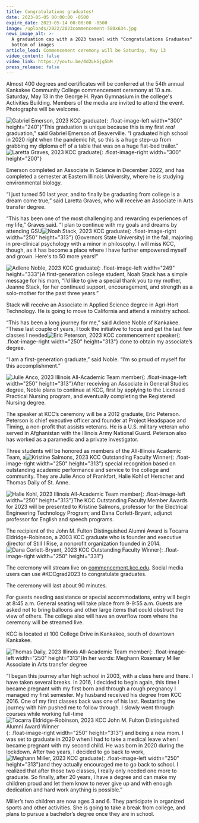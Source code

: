 ```yaml
---
title: Congratulations graduates!
date: 2023-05-05 00:00:00 -0500
expire_date: 2023-05-14 00:00:00 -0500
image: /uploads/2022/2023commencement-580x634.jpg
news_image_alt: >-
  A graduation cap with a 2023 tassel with "Congratulations Graduates" text on
  bottom of images
article_lead: Commencement ceremony will be Saturday, May 13
video_content: false
video_link: https://youtu.be/4d2LkGjg5bM
press_release: false
---
```

Almost 400 degrees and certificates will be conferred at the 54th annual Kankakee Community College commencement ceremony at 10 a.m. Saturday, May 13 in the George H. Ryan Gymnasium in the college's Activities Building. Members of the media are invited to attend the event. Photographs will be welcome.

![Gabriel Emerson, 2023 KCC graduate](/uploads/2022/gabriel-emerson300x240.jpg "Gabriel Emerson, 2023 KCC graduate"){: .float-image-left width="300" height="240"}“This graduation is unique because this is my first *real* graduation,” said Gabriel Emerson of Beaverville. “I graduated high school in 2020 right when the pandemic hit, so this is a huge step-up from grabbing my diploma off of a table that was on a huge flat-bed trailer.”![Laretta Graves, 2023 KCC graduate](/uploads/2022/laretta-graves300x200.jpg "Laretta Graves, 2023 KCC graduate"){: .float-image-right width="300" height="200"}

Emerson completed an Associate in Science in December 2022, and has completed a semester at Eastern Illinois University, where he is studying environmental biology.

“I just turned 50 last year, and to finally be graduating from college is a dream come true,” said Laretta Graves, who will receive an Associate in Arts transfer degree.

“This has been one of the most challenging and rewarding experiences of my life,” Graves said. “I plan to continue with my goals and dreams by attending GSU![Noah Stack, 2023 KCC graduate](/uploads/2022/noah-stack250x313.jpg "Noah Stack, 2023 KCC graduate"){: .float-image-right width="250" height="313"} (Governors State University) in the fall, majoring in pre-clinical psychology with a minor in philosophy. I will miss KCC, though, as it has become a place where I have further empowered myself and grown. Here's to 50 more years!”

![Adlene Noble, 2023 KCC graduate](/uploads/2022/adlene-noble250x333.jpg "Adlene Noble, 2023 KCC graduate"){: .float-image-left width="249" height="333"}A first-generation college student, Noah Stack has a simple message for his mom, “I’d like to give a special thank you to my mother, Jeanne Stack, for her continued support, encouragement, and strength as a solo-mother for the past three years.”

Stack will receive an Associate in Applied Science degree in Agri-Hort Technology. He is going to move to California and attend a ministry school.

“This has been a long journey for me,” said Adlene Noble of Kankakee. “These last couple of years, I took the initiative to focus and get the last few classes I needed![Eric Peterson, 2023 KCC commencement speaker](/uploads/2022/eric-peterson-grad-speaker-2023-250x313.jpg "Eric Peterson, 2023 KCC commencement speaker"){: .float-image-right width="250" height="313"} done to obtain my associate’s degree.

“I am a first-generation graduate,” said Noble. “I’m so proud of myself for this accomplishment.”

![Julie Anco, 2023 Illinois All-Academic Team member](/uploads/2022/julie-anco250x313.jpg "Julie Anco, 2023 Illinois All-Academic Team member"){: .float-image-left width="250" height="313"}After receiving an Associate in General Studies degree, Noble plans to continue at KCC, first by applying to the Licensed Practical Nursing program, and eventually completing the Registered Nursing degree.

The speaker at KCC’s ceremony will be a 2012 graduate, Eric Peterson. Peterson is chief executive officer and founder at Project Headspace and Timing, a non-profit that assists veterans. He is a U.S. military veteran who served in Afghanistan with the Illinois Army National Guard. Peterson also has worked as a paramedic and a private investigator.

Three students will be honored as members of the All-Illinois Academic Team, a![Kristine Salmons, 2023 KCC Outstanding Faculty Winner](/uploads/2022/kristine-salmons250x313-1.jpg "Kristine Salmons, 2023 KCC Outstanding Faculty Winner"){: .float-image-right width="250" height="313"} special recognition based on outstanding academic performance and service to the college and community. They are Julie Anco of Frankfort, Halie Kohl of Herscher and Thomas Daily of St. Anne.

![Halie Kohl, 2023 Illinois All-Academic Team member](/uploads/2022/halie-kohl250x313.jpg "Halie Kohl, 2023 Illinois All-Academic Team member"){: .float-image-left width="250" height="313"}The KCC Outstanding Faculty Member Awards for 2023 will be presented to Kristine Salmons, professor for the Electrical Engineering Technology Program; and Dana Corlett-Bryant, adjunct professor for English and speech programs.

The recipient of the John M. Fulton Distinguished Alumni Award is Tocarra Eldridge-Robinson, a 2003 KCC graduate who is founder and executive director of Still I Rise, a nonprofit organization founded in 2014.![Dana Corlett-Bryant, 2023 KCC Outstanding Faculty Winner](/uploads/2022/dana-corlett-bryant250x331.jpg "Dana Corlett-Bryant, 2023 KCC Outstanding Faculty Winner"){: .float-image-right width="250" height="331"}

The ceremony will stream live on [commencement.kcc.edu](https://commencement.kcc.edu/). Social media users can use \#KCCgrad2023 to congratulate graduates.

The ceremony will last about 90 minutes.

For guests needing assistance or special accommodations, entry will begin at 8:45 a.m. General seating will take place from 9-9:55 a.m. Guests are asked not to bring balloons and other large items that could obstruct the view of others. The college also will have an overflow room where the ceremony will be streamed live.

KCC is located at 100 College Drive in Kankakee, south of downtown Kankakee.

![Thomas Daily, 2023 Illinois All-Academic Team member](/uploads/2022/thomas-daily250x313.jpg "Thomas Daily, 2023 Illinois All-Academic Team member"){: .float-image-left width="250" height="313"}In her words: Meghann Rosemary Miller<br>Associate in Arts transfer degree

“I began this journey after high school in 2003, with a class here and there. I have taken several breaks. In 2016, I decided to begin again, this time I became pregnant with my first born and through a rough pregnancy I managed my first semester. My husband received his degree from KCC 2016. One of my first classes back was one of his last. Restarting the journey with him pushed me to follow through. I slowly went through courses while working full-time![Tocarra Eldridge-Robinson, 2023 KCC John M. Fulton Distinguished Alumni Award Winner](/uploads/2022/tocarra-eldridge-robinson250x313.jpg "Tocarra Eldridge-Robinson, 2023 KCC John M. Fulton Distinguished Alumni Award Winner"){: .float-image-right width="250" height="313"} and being a new mom. I was set to graduate in 2020 when I had to take a medical leave when I became pregnant with my second child. He was born in 2020 during the lockdown. After two years, I decided to go back to work, ![Meghann Miller, 2023 KCC graduate](/uploads/2022/meghann-miller250x313.jpg "Meghann Miller, 2023 KCC graduate"){: .float-image-left width="250" height="313"}and they actually encouraged me to go back to school. I realized that after those two classes, I really only needed one more to graduate. So finally, after 20 years, I have a degree and can make my children proud and let them know to never give up and with enough dedication and hard work anything is possible.”

Miller’s two children are now ages 3 and 6. They participate in organized sports and other activities. She is going to take a break from college, and plans to pursue a bachelor’s degree once they are in school.